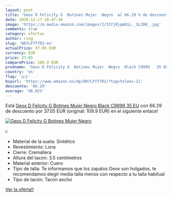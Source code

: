 ```yaml
---
layout: post
title: 'Geox D Felicity G  Botines Mujer  Negro  al 66.29 % de descuento'
date: 2020-12-17 16:47:34
image: 'https://m.media-amazon.com/images/I/31YjRjqmOiL._SL200_.jpg'
comments: true
category: ofertas
author: ring
slug: 'B07LFYT7R2-es'
actualPrice: 37.05 EUR
currency: EUR
price: 37.05
comparePrice: 109.9 EUR
prodname: 'Geox D Felicity G  Botines Mujer  Negro  Black C9999   35 EU'
country: 'es'
flag: '🇪🇸'
buyurl: 'https://www.amazon.es/dp/B07LFYT7R2/?tag=tolees-21'
descuento: '66.29'
average: '46.025'
---
```


Está [Geox D Felicity G  Botines Mujer  Negro  Black C9999   35 EU](https://www.amazon.es/dp/B07LFYT7R2/?tag=tolees-21) con 66.29 de descuento por 37.05 EUR (original: 109.9 EUR) en el siguiente enlace!

[![Geox D Felicity G  Botines Mujer  Negro ](https://m.media-amazon.com/images/I/31YjRjqmOiL._SL200_.jpg)](https://www.amazon.es/dp/B07LFYT7R2/?tag=tolees-21)

ℹ️:

- Material de la suela: Sintético
- Revestimiento: Lona
- Cierre: Cremallera
- Altura del tacón: 3.5 centímetros
- Material exterior: Cuero
- Tipo de talla: Te informamos que los zapatos Geox son holgados, te recomendamos elegir media talla menos con respecto a tu talla habitual
- Tipo de tacón: Tacón ancho

[Ver la oferta!!](https://www.amazon.es/dp/B07LFYT7R2/?tag=tolees-21)
